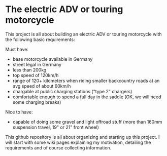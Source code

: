 # The electric ADV or touring motorcycle
This project is all about building an electric ADV or touring motorcycle with the following basic requirements:

Must have:
- base motorcycle available in Germany
- street legal in Germany
- less than 200kg
- top speed of 120km/h
- range of 120+ kilometers when riding smaller backcountry roads at an avg speed of about 60km/h
- chargable at public charging stations ("type 2" chargers)
- comfortable enough to spend a full day in the saddle (OK, we will need some charging breaks)

Nice to have:
- capable of doing some gravel and light offroad stuff (more than 160mm suspension travel, 19" or 21" front wheel)

This github repository is all about organizing and starting up this project. I will start with some wiki pages explaining my motivation, detailing the requirements and of course collecting information.
